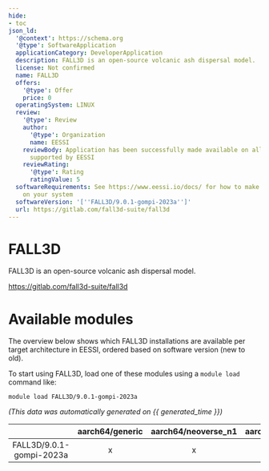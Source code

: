 ```yaml
---
hide:
- toc
json_ld:
  '@context': https://schema.org
  '@type': SoftwareApplication
  applicationCategory: DeveloperApplication
  description: FALL3D is an open-source volcanic ash dispersal model.
  license: Not confirmed
  name: FALL3D
  offers:
    '@type': Offer
    price: 0
  operatingSystem: LINUX
  review:
    '@type': Review
    author:
      '@type': Organization
      name: EESSI
    reviewBody: Application has been successfully made available on all architectures
      supported by EESSI
    reviewRating:
      '@type': Rating
      ratingValue: 5
  softwareRequirements: See https://www.eessi.io/docs/ for how to make EESSI available
    on your system
  softwareVersion: '[''FALL3D/9.0.1-gompi-2023a'']'
  url: https://gitlab.com/fall3d-suite/fall3d
---
```


FALL3D
======


FALL3D is an open-source volcanic ash dispersal model.

https://gitlab.com/fall3d-suite/fall3d
# Available modules


The overview below shows which FALL3D installations are available per target architecture in EESSI, ordered based on software version (new to old).

To start using FALL3D, load one of these modules using a `module load` command like:

```shell
module load FALL3D/9.0.1-gompi-2023a
```

*(This data was automatically generated on {{ generated_time }})*  

| |aarch64/generic|aarch64/neoverse_n1|aarch64/neoverse_v1|aarch64/nvidia/grace|x86_64/generic|x86_64/amd/zen2|x86_64/amd/zen3|x86_64/amd/zen4|x86_64/intel/haswell|x86_64/intel/sapphirerapids|x86_64/intel/skylake_avx512|
| :---: | :---: | :---: | :---: | :---: | :---: | :---: | :---: | :---: | :---: | :---: | :---: |
|FALL3D/9.0.1-gompi-2023a|x|x|x|x|x|x|x|x|x|x|x|

